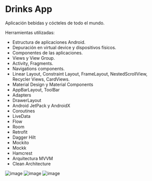 # Drinks App

Aplicación bebidas y cócteles de todo el mundo.

Herramientas utilizadas:
- Estructura de aplicaciones Android.
- Depuración en virtual device y dispositivos físicos.
- Componentes de las aplicaciones.
- Views y View Group.
- Activity, Fragments.
- Navigations components.
- Linear Layout, Constraint Layout, FrameLayout, NestedScrollView, Recycler Views, CardViews. 
- Material Design y Material Components
- AppBarLayout, ToolBar
- Adapters
- DrawerLayout
- Android JetPack y AndroidX
- Coroutines
- LiveData
- Flow
- Room
- Retrofit
- Dagger Hilt
- Mockito
- Mockk
- Hamcrest
- Arquitectura MVVM
- Clean Architecture

![image](https://user-images.githubusercontent.com/101361708/222793643-ca5f1c74-0807-4bf5-977c-72ac663b91a4.png)
![image](https://user-images.githubusercontent.com/101361708/222793692-4af78980-6f9e-4250-a0e5-506870e52af8.png)
![image](https://user-images.githubusercontent.com/101361708/222793751-02caf4a2-dd5c-4d92-9fa9-181b88966088.png)

